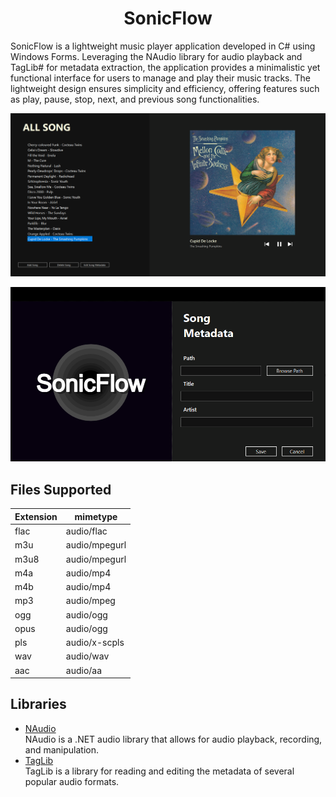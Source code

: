 <h1 align="center">SonicFlow</h1>
<p>
SonicFlow is a lightweight music player application developed in C# using Windows Forms. Leveraging the NAudio library for audio playback and TagLib# for metadata extraction, the application provides a minimalistic yet functional interface for users to manage and play their music tracks. The lightweight design ensures simplicity and efficiency, offering features such as play, pause, stop, next, and previous song functionalities.
</p>

<div align="center">
  <p><img src="UI1.png" /></p>
  <p><img src="UI2.png"/></p>
</div>

## Files Supported

| Extension | mimetype      |
|-----------|---------------|
| flac      | audio/flac    |
| m3u       | audio/mpegurl |
| m3u8      | audio/mpegurl |
| m4a       | audio/mp4     |
| m4b       | audio/mp4     |
| mp3       | audio/mpeg    |
| ogg       | audio/ogg     |
| opus      | audio/ogg     |
| pls       | audio/x-scpls |
| wav       | audio/wav     |
| aac       | audio/aa      |

## Libraries
* [NAudio](https://github.com/naudio/NAudio) </br> NAudio is a .NET audio library that allows for audio playback, recording, and manipulation.
* [TagLib](https://github.com/taglib/taglib) </br> TagLib is a library for reading and editing the metadata of several popular audio formats.
